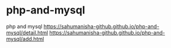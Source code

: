 # php-and-mysql
php and mysql
https://sahumanisha-github.github.io/php-and-mysql/detail.html
https://sahumanisha-github.github.io/php-and-mysql/add.html
